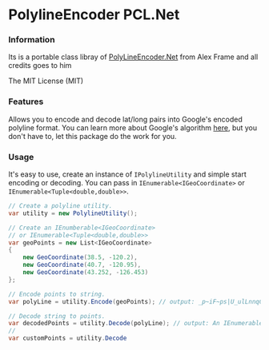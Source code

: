 # PolylineEncoder PCL.Net

### Information
Its is a portable class libray of [PolyLineEncoder.Net][3] from Alex Frame and all credits goes to him 

The MIT License (MIT)

### Features
Allows you to encode and decode lat/long pairs into Google's encoded polyline format. You can learn more about Google's algorithm [here][1], but you don't have to, let this package do the work for you.


### Usage
It's easy to use, create an instance of `IPolylineUtility` and simple start encoding or decoding. You can pass in `IEnumerable<IGeoCoordinate>` or `IEnumerable<Tuple<double,double>>`.

```csharp
// Create a polyline utility.
var utility = new PolylineUtility();

// Create an IEnumberable<IGeoCoordinate>
// or IEnumerable<Tuple<double,double>>
var geoPoints = new List<IGeoCoordinate>
{
    new GeoCoordinate(38.5, -120.2),
    new GeoCoordinate(40.7, -120.95),
    new GeoCoordinate(43.252, -126.453)
};

// Encode points to string.
var polyLine = utility.Encode(geoPoints); // output: _p~iF~ps|U_ulLnnqC_mqNvxq`@

// Decode string to points. 
var decodedPoints = utility.Decode(polyLine); // output: An IEnumerable<GeoCoorindate> equal to geoPoints.
// 
var customPoints = utility.Decode
```

  [1]: https://developers.google.com/maps/documentation/utilities/polylinealgorithm
  [2]: https://www.nuget.org/packages/PolylineEncoder.Net
  [3]: https://github.com/alexframe/PolylineEncoder.Net